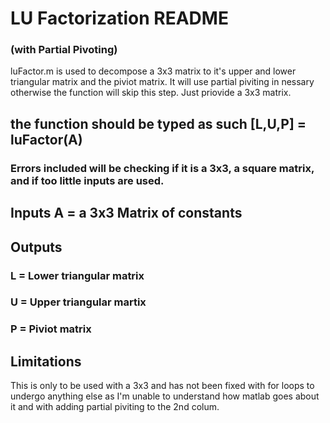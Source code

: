 # LU Factorization README
### (with Partial Pivoting)
luFactor.m is used to decompose a 3x3 matrix to it's upper and lower triangular matrix and the piviot matrix. It will use partial piviting in nessary otherwise the function will skip this step. Just priovide a 3x3 matrix.

## the function should be typed as such [L,U,P] = luFactor(A)

### Errors included will be checking if it is a 3x3, a square matrix, and if too little inputs are used. 

## Inputs A = a 3x3 Matrix of constants 

## Outputs
### L = Lower triangular matrix
### U = Upper triangular martix
### P = Piviot matrix

## Limitations
This is only to be used with a 3x3 and has not been fixed with for loops to undergo anything else as I'm unable to understand how matlab goes about it and with adding partial piviting to the 2nd colum.
